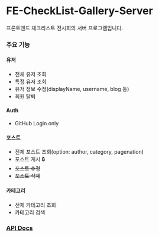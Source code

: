 # FE-CheckList-Gallery-Server
프론트엔드 체크리스트 전시회의 서버 프로그램입니다.

### 주요 기능

#### 유저

- 전체 유저 조회
- 특정 유저 조회
- 유저 정보 수정(displayName, username, blog 등)
- 회원 탈퇴

#### Auth

- GitHub Login only

#### 포스트

- 전체 포스트 조회(option: author, category, pagenation)
- 포스트 게시 🔒
- ~~포스트 수정~~
- ~~포스트 삭제~~

#### 카테고리

- 전체 카테고리 조회
- 카테고리 검색

### [API Docs](https://documenter.getpostman.com/view/20912371/UzBiQ9Nk#d25de983-9794-4814-92f5-9075afdab61c)
